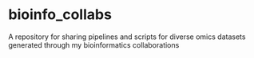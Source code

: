 # bioinfo_collabs
A repository for sharing pipelines and scripts for diverse omics datasets generated through my bioinformatics collaborations
